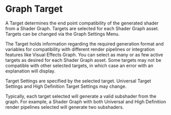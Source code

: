 # Graph Target

A Target determines the end point compatibility of the generated shader from a Shader Graph. Targets are selected for each Shader Graph asset. Targets can be changed via the Graph Settings Menu. 

The Target holds information regarding the required generation format and variables for compatibility with different render pipelines or integration features like Visual Effects Graph. You can select as many or as few active targets as desired for each Shader Graph asset. Some targets may not be compatible with other selected targets, in which case an error with an explanation will display. 

Target Settings are specified by the selected target. Universal Target Settings and High Definition Target Settings may change. 

Typically, each target selected will generate a valid subshader from the graph. For example, a Shader Graph with both Universal and High Definition render pipelines selected will generate two subshaders. 
